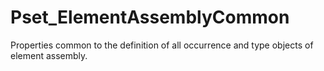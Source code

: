 # Pset_ElementAssemblyCommon

Properties common to the definition of all occurrence and type objects of element assembly.
<!-- end of short definition -->

